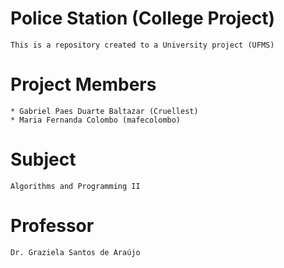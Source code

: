 # Police Station (College Project)
    This is a repository created to a University project (UFMS)

  Project Members
  ===
    * Gabriel Paes Duarte Baltazar (Cruellest)
    * Maria Fernanda Colombo (mafecolombo)

  Subject
  ===
    Algorithms and Programming II
 
  Professor
  ===
    Dr. Graziela Santos de Araújo
